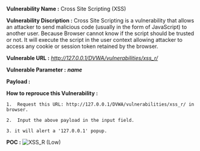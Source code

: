 **Vulnerability Name :** Cross Site Scripting (XSS)

**Vulnerability Discription :** Cross Site Scripting is a vulnerability that allows an attacker to send malicious code (usually in the
                                form of JavaScript) to another user. Because Browser cannot know if the script should be trusted or not.
                                It will execute the script in the user context allowing attacker to access any cookie or session token
                                retained by the browser.
                                
**Vulnerable URL :** *http://127.0.0.1/DVWA/vulnerabilities/xss_r/*

**Vulnerable Parameter :** **_name_**

**Payload :** *<script>alert(document.domain)</script>*

**How to reprouce this Vulnerability :**

    1.  Request this URL: http://127.0.0.1/DVWA/vulnerabilities/xss_r/ in browser.
        
    2.  Input the above payload in the input field.
    
    3. it will alert a '127.0.0.1' popup.
    
**POC :**
    ![XSS_R (Low)](https://user-images.githubusercontent.com/36234942/61436888-61d45680-a959-11e9-8cad-5547d5268a33.PNG)
